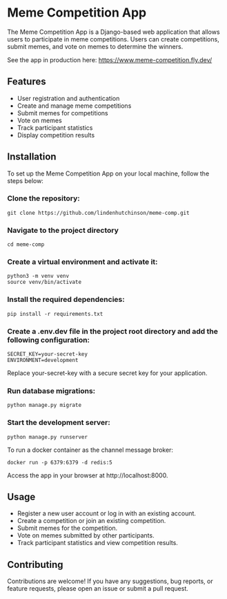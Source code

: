 # Meme Competition App

The Meme Competition App is a Django-based web application that allows users to participate in meme competitions. Users can create competitions, submit memes, and vote on memes to determine the winners.

See the app in production here: https://www.meme-competition.fly.dev/
## Features

- User registration and authentication
- Create and manage meme competitions
- Submit memes for competitions
- Vote on memes
- Track participant statistics
- Display competition results

## Installation

To set up the Meme Competition App on your local machine, follow the steps below:

### Clone the repository:

    git clone https://github.com/lindenhutchinson/meme-comp.git


### Navigate to the project directory

    cd meme-comp

### Create a virtual environment and activate it:

    python3 -m venv venv
    source venv/bin/activate

### Install the required dependencies:

    pip install -r requirements.txt

### Create a .env.dev file in the project root directory and add the following configuration:

    SECRET_KEY=your-secret-key
    ENVIRONMENT=development

Replace your-secret-key with a secure secret key for your application.

### Run database migrations:

    python manage.py migrate

### Start the development server:

    python manage.py runserver

To run a docker container as the channel message broker:

    docker run -p 6379:6379 -d redis:5

Access the app in your browser at http://localhost:8000.

## Usage

- Register a new user account or log in with an existing account.
- Create a competition or join an existing competition.
- Submit memes for the competition.
- Vote on memes submitted by other participants.
- Track participant statistics and view competition results.

## Contributing

Contributions are welcome! If you have any suggestions, bug reports, or feature requests, please open an issue or submit a pull request.